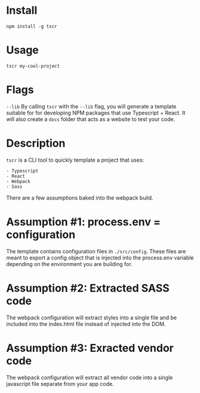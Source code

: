 # Install

`npm install -g tscr`

# Usage

`tscr my-cool-project`

# Flags

`--lib` By calling `tscr` with the `--lib` flag, you will generate a template suitable for for developing NPM packages that use Typescript + React.
It will also create a `docs` folder that acts as a website to test your code.

# Description

`tscr` is a CLI tool to quickly template a project that uses:

    - Typescript
    - React
    - Webpack
    - Sass

There are a few assumptions baked into the webpack build.

# Assumption #1: process.env = configuration

The template contains configuration files in `./src/config`. These files are meant to export a
config object that is injected into the process.env variable depending on the environment you are building for.

# Assumption #2: Extracted SASS code

The webpack configuration will extract styles into a single file and be included into
the index.html file instead of injected into the DOM.

# Assumption #3: Exracted vendor code

The webpack configuration will extract all vendor code into a single javascript file separate
from your app code.